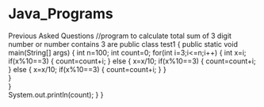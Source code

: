 # Java_Programs
Previous Asked Questions
//program to calculate total sum of 3 digit number or number contains 3 are
public class test1 
{
	public static void main(String[] args) 
	{
		int n=100;
		int count=0;
		for(int i=3;i<=n;i++)
		{
			int x=i;
			if(x%10==3)
			{
				count=count+i;
			}
			else 
			{
				x=x/10;
				if(x%10==3)
				{
					count=count+i;
				}
				else
				{
					x=x/10;
					if(x%10==3)
					{
						count=count+i;
					}
				}		
			}			
		}	
		System.out.println(count);
	}
}
